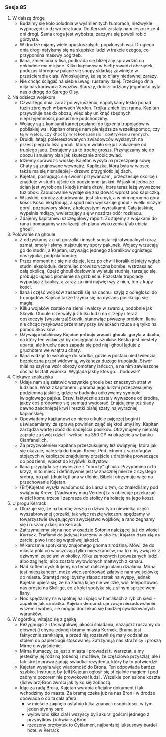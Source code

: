 ### Sesja 85
1. W dalszą drogę
    - Budzimy się koło południa w wyśmienitych humorach, niezwykle wypoczęci i o dziwo bez kaca. Do Kerrack zostały nam jeszcze ze 4 dni drogi. Sama droga jest wyboista, zaczyna się powoli robić górzysta.
    - W drodze mijamy wiele opustoszałych, popalonych wsi. Drugiego dnia drogi natykamy się na skupisko ludzi w trakcie czegoś, co przypomina masowy pogrzeb.
    - Ilana, zmieniona w lisa, podkrada się bliżej aby sprawdzić co dokładnie ma miejsce. Kilku kapłanów w bieli prowadzi obrządek, podczas którego w palące się snopy składają zawinięte w prześcieradła ciała. Wnioskujemy, że są to ofiary niedawnej zarazy.
    - Nie chcąc ściągać na siebie uwagi ruszamy dalej. Trzeciego dnia mija nas karawana 3 wozów. Starszy, dobrze odziany jegomość pyta nas o drogę do Starego Olsy.
2. Na odsiecz wojakom
    - Czwartego dnia, zaraz po wyruszeniu, napotykamy lekko ponad tuzin zbrojnych w barwach Verden. Trójka z nich jest ranna. Kapitan przywołuje nas do obozu, więc aby uniknąć zbędnych nieprzyjemności, posłusznie podchodzimy.
    - Wojacy są z kompanii karnej posłanej do tępienia trupojadów w pobliskiej wsi. Kapitan oferuje nam pieniądze za wszelkąpomoc, czy tą w walce, czy choćby w rekonesansie i opatrywaniu rannych.
    - Druidki łatają pokiereszowanych zwiadowców wysłanych na przeszpiegi do leża ghouli, którym wdało się już zakażenie od trupiego jadu. Dostajemy za to trochę grosza. Przyłączamy się do obozu i snujemy plan jak skutecznie zrobić zwiad.
    - Idziemy sprawdzić wioskę. Kajetan wysyła na przeszpiegi sowę. Chaty są zrujnowane wewnątrz. Kapliczka, która była w wiosce także ma się nienajlepiej - drzewo przygniotło jej dach.
    - Kajetan, posługując się swoimi przywańcami, przeczesuje okolicę i znajduje w studni ujście do podziemnej jaskini. W jaskini jedna ze ścian jest wyrobiona i kiedyś miała drzwi, które teraz leżą wyważone tuż obok. Zabudowanie wydaje się znajdować wprost pod kapliczką.
    - W jaskini, oprócz zabudowania, jest strumyk, a w nim ogromna góra kości. Kości eksplodują, a spod nich wyskakuje ghoul - wielki niczym goryl, pozbawiony skóry, z kolczystymi wyrostkami. Całą jaskinię wypełnia mdlący, wwiercający się w nozdrza odór rozkładu.
    - Zdajemy kapitanowi szczegółowy raport. Zostajemy z wojakami do rana i pomagamy w realizacji ich planu wykurzenia i/lub ubicia ghouli.
3. Polowanie na ghoule
    - Z odzyskanej z chat gorzałki i innych substancji łatwopalnych oraz szmat, smoły i słomy majstrujemy spory pakunek. Wojacy wrzucają go do studni, a Kajetan, używając jednego z koralików ognistego naszyjnika, podpala bombę.
    - Przez moment nic się nie dzieje, lecz po chwili koralik ciśnięty wgłąb studni eksploduje, detonując prowizoryczną bombę, wstrząsając całą okolicą. Część ghouli dosłownie wylatuje studnią, tarzając się, próbując ugasić płomienie na grzbiecie. Pozostałe trupojady wypadają z kaplicy, a zaraz za nimi największy z nich, ten z kupy kości.
    - Ilana i część wojaków zasadzili się na dachu i szyją z odległości do trupojadów. Kajetan także trzyma się na dystans posiłkując się magią.
    - Kilku wojaków zostało na ziemi i walczy w zwarciu, podobnie jak Skovik. Ghoule rozerwały już kilku ludzi na strzępy i teraz obskoczyły {wyspiarza}Skovik, stanowiąc poważny problem. Ilana nie chcąc ryzykować przemiany przy świadkach rzuca się tylko na pomoc Skovikowi.
    - Używając telekinezy Kajetan próbuje zrzucić ghoula-goryla z dachu, na który ten wskoczył by dosięgnąć kuszników. Bestia jest niestety uparta, ale kruchy dach zapada się pod nią i ghoul ląduje z gruchotem we wnętrzu chaty. 
    - Ilana widząc to wskakuje do środka, gdzie w postaci niedźwiedzia, bezpieczna przed widownią, wykańcza dużego trupojada. Stwór miał na szyi na wzór obroży omotany łańcuch, a na nim zawieszone coś na kształt wisiorka. Wygląda jakby ktoś go... hodował?
4. Ciekawe znaleziska
    - Udaje nam się załatwić wszystkie ghoule bez znacznych strat w ludziach. Wraz z kapitanem i paroma jego ludźmi przeczesujemy podziemną jaskinię, gdzie w budynku odkrywamy symbole lwiogłowego pająka. Drzwi faktycznie zostały wyważone od środka, jakby coś próbowało się stamtąd wydostać. Znajdujemy też ślady dawno zaschniętej krwi i resztki białej szaty, najwyraźniej kapłańskiej.
    - Opowiadamy kapitanowi co nieco o kulcie pajęczej bogini i uświadamiamy, że sprawą powinien zająć się ktoś umyślny. Kapitan zarządza wartę i obóz do nadejścia posiłków. Otrzymujemy niemałą zapłatę za swój udział - weksel na 350 GP na okaziciela w banku Cianfanellich.
    - Za przyzwoleniem kapitana przeszukujemy też świątynię, która jak się okazuje, należała do bogini Kreve. Pod jednym z sarkofagów stojących w kapliczce znajdujemy przejście z drabinką prowadzące do podziemi, wprost do kryjówki kultystów.
    - Ilana przygląda się zawieszce z "obroży" ghoula. Przypomina ni to krzyż, ni to miecz i definitywnie jest w znacznej mierze z czystego srebra, bo pali {druidkę}Ilana w dłonie. Bibelot otrzymuje więc na przechowanie Kajetan.
    - {Elf}Kajetan wysyła wiadomość do Larsa o tym, co znaleźliśmy pod świątynią Kreve. {Nadworny mag Verden}Lars obiecuje przekazać wieści komu trzeba i zaprasza do stolicy na kolację na jego koszt.
5. U progu Kerrack
    - Okazuje się, że na bombę zeszła o dziwo tylko niewielka część wyszabrowanej gorzałki, tak więc resztę wieczoru spędzamy w towarzystwie świętujących zwycięstwo wojaków, a rano żegnamy się i ruszamy dalej do Kerrack.
    - Zatrzymujemy się na noc w osadzie Sotonin należącej już do włości Kerrack. Trafiamy do jedynej karczmy w okolicy. Kajetan dąsa się na żarcie, piwo i nocleg wątpliwej jakości.
    - W karczmie spotykamy znajomego gnoma z rodziną. Mówi, że do miasta póki co wpuszczają tylko mieszkańców, ma to niby związek z dziwnymi zajściami w okolicy. Kilku zamożnych i poważanych ludzi albo zaginęło, albo zostało wyłowionych martwych z kanału.
    - Nad kuflem dyskutujemy na temat dalszego planu działania. Mirna jest mieszkańcem, może więc spróbować załatwić nam wejściówkę do miasta. Stamtąd moglibyśmy złapać statek na wyspy, jednak Kajetan upiera się, że na żadną łajbę nie wejdzie, woli teleportować nas prosto na Skellige, co z kolei spotyka się z silnym sprzeciwem Ilany.
    - Noc spędzamy na wspólnej hali śpiąc w hamakach z rybich sieci - zupełnie jak na statku. Kajetan demonstruje swoje niezadowolenie wszem i wobec, nie mogąc doczekać się bardziej cywilizowanych warunków.
6. W ogórdku, witając się z gąską
    - Rezygnując z i tak wątpliwej jakości śniadania, nazajutrz ruszamy do głównej (i chyba jedynej) bramy miasta Kerrack. Brama jest faktycznie zamknięta, a przed nią rozstawił się mały oddział ze stołem do papierologii stosowanej. Zatrzymują nas strażnicy i proszą Mirnę o wyjaśnienie.
    - Mirna tłumaczy, że jest z miasta i prowadzi tu warsztat, a my jesteśmy jej rodziną (obecną i możliwe, że częściowo przyszłą), ale i tak stróże prawa żądają świadka-rezydenta, który by to potwierdził.
    - Kajetan wysyła więc wiadomość do Brona. Ten odpowiada bardzo szybko. Instruuje, by {elf}Kajetan ogłosił się oficjalnie magiem i pod żadnym pozorem nie prowokował ludzi <tu wstaw nazwisko tego pajaca>. Wszelkie poniesione koszta {lichwiarz}Bron zwróci jak tylko się zobaczą.
    - Idąc za radą Brona, Kajetan wyrabia oficjalny dokument i tak wchodzimy do miasta. Za bramą czeka już na nas Bron i w drodze opowiada o co ta cała afera:
        - w mieście zaginęlo ostatnio kilka znanych osobistości, w tym jeden słynny bard
        - wyłowiono kilka ciał i wszyscy byli akurat gośćmi jednego z przybytków {lichwiarza}Bron
        - rzeczony przybytek to Cyklamen, najbardziej luksusowy ~~burdel~~ hotel w Kerrack
    
